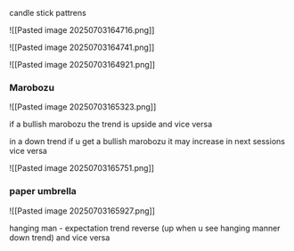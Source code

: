 candle stick pattrens

![[Pasted image 20250703164716.png]]

![[Pasted image 20250703164741.png]]


![[Pasted image 20250703164921.png]]


### Marobozu

![[Pasted image 20250703165323.png]]


if a bullish marobozu the trend is upside and vice versa

in a down trend if u get a bullish marobozu it may increase in next sessions vice versa

![[Pasted image 20250703165751.png]]

### paper umbrella

![[Pasted image 20250703165927.png]]


hanging man - expectation trend reverse (up when u see hanging manner down trend) and vice versa